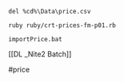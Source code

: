 	del %cd%\Data\price.csv
	
	ruby ruby/crt-prices-fm-p01.rb
	
	importPrice.bat

[[DL _Nite2 Batch]]

#price